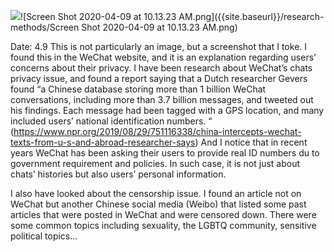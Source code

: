![]({{site.baseurl}}/research-methods/Screen%20Shot%202020-04-09%20at%2010.13.23%20AM.png)![Screen Shot 2020-04-09 at 10.13.23 AM.png]({{site.baseurl}}/research-methods/Screen Shot 2020-04-09 at 10.13.23 AM.png)

Date: 4.9
This is not particularly an image, but a screenshot that I toke. I found this in the WeChat website, and it is an explanation regarding users’ concerns about their privacy. I have been research about WeChat’s chats privacy issue, and found a report saying that a Dutch researcher Gevers found “a Chinese database storing more than 1 billion WeChat conversations, including more than 3.7 billion messages, and tweeted out his findings. Each message had been tagged with a GPS location, and many included users’ national identification numbers. “ (https://www.npr.org/2019/08/29/751116338/china-intercepts-wechat-texts-from-u-s-and-abroad-researcher-says) And I notice that in recent years WeChat has been asking their users to provide real ID numbers du to government requirement and policies. In such case, it is not just about chats’ histories but also users’ personal information.

I also have looked about the censorship issue. I found an article not on WeChat but another Chinese social media (Weibo) that listed some past articles that were posted in WeChat and were censored down. There were some common topics including sexuality, the LGBTQ community, sensitive political topics… 
